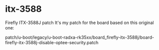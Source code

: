 # itx-3588
Firefly ITX-3588J patch
It's my patch for the board based on this original one:

patch/u-boot/legacy/u-boot-radxa-rk35xx/board_firefly-itx-3588j/board-firefly-itx-3588j-disable-optee-security.patch
